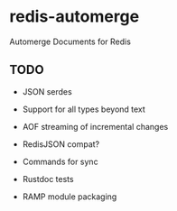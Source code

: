 # redis-automerge
Automerge Documents for Redis

## TODO

- JSON serdes

- Support for all types beyond text

- AOF streaming of incremental changes

- RedisJSON compat?

- Commands for sync

- Rustdoc tests

- RAMP module packaging
